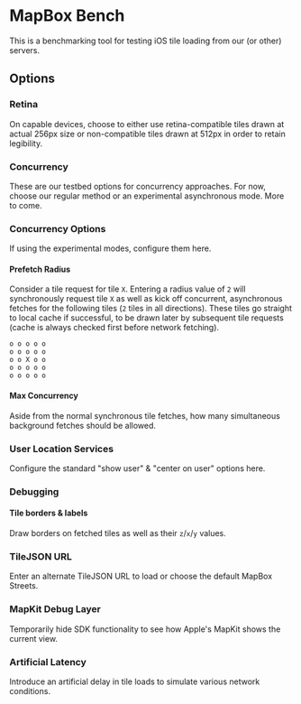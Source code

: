 # MapBox Bench

This is a benchmarking tool for testing iOS tile loading from our (or other) servers. 

## Options

### Retina

On capable devices, choose to either use retina-compatible tiles drawn at actual 256px size or non-compatible tiles drawn at 512px in order to retain legibility. 

### Concurrency

These are our testbed options for concurrency approaches. For now, choose our regular method or an experimental asynchronous mode. More to come. 

### Concurrency Options

If using the experimental modes, configure them here. 

#### Prefetch Radius

Consider a tile request for tile `X`. Entering a radius value of `2` will synchronously request tile `X` as well as kick off concurrent, asynchronous fetches for the following tiles (`2` tiles in all directions). These tiles go straight to local cache if successful, to be drawn later by subsequent tile requests (cache is always checked first before network fetching). 

    o o o o o
    o o o o o
    o o X o o
    o o o o o
    o o o o o

#### Max Concurrency

Aside from the normal synchronous tile fetches, how many simultaneous background fetches should be allowed. 

### User Location Services

Configure the standard "show user" & "center on user" options here. 

### Debugging

#### Tile borders & labels

Draw borders on fetched tiles as well as their `z`/`x`/`y` values. 

### TileJSON URL

Enter an alternate TileJSON URL to load or choose the default MapBox Streets. 

### MapKit Debug Layer

Temporarily hide SDK functionality to see how Apple's MapKit shows the current view. 

### Artificial Latency

Introduce an artificial delay in tile loads to simulate various network conditions. 